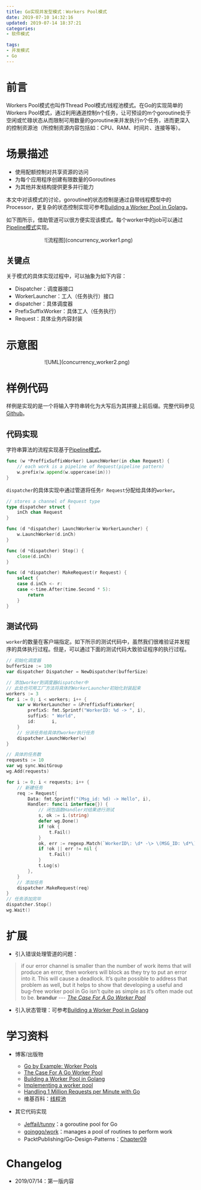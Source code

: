 ```yaml
---
title: Go实现并发型模式：Workers Pool模式
date: 2019-07-10 14:32:16
updated: 2019-07-14 18:37:21
categories:
- 软件模式

tags:
- 并发模式
- Go
---
```

# 前言
Workers Pool模式也叫作Thread Pool模式/线程池模式。在Go的实现简单的Workers Pool模式，通过利用通道控制n个任务，让可预设的m个goroutine处于空闲或忙碌状态从而限制可用数量的goroutine来并发执行n个任务，进而更深入的控制资源池（所控制资源内容包括如：CPU、RAM、时间片、连接等等）。

<!-- more -->
# 场景描述
- 使用配额控制对共享资源的访问
- 为每个应用程序创建有限数量的Goroutines
- 为其他并发结构提供更多并行能力

本文中对该模式的讨论，goroutine的状态控制是通过自带线程模型中的Processor，更复杂的状态控制实现可参考[Building a Worker Pool in Golang](https://geeks.uniplaces.com/building-a-worker-pool-in-golang-1e6c0fdfd78c)。

如下图所示，借助管道可以很方便实现该模式。每个worker中的job可以通过[Pipeline模式](https://cvblogs.cn/2019/07/08/develop/go-pattern-concurrency-pipeline)实现。
<div style="width: 300px; margin: auto">
![流程图](concurrency_worker1.png)
</div>

## 关键点
关于模式的具体实现过程中，可以抽象为如下内容：
- Dispatcher：调度器接口
- WorkerLauncher：工人（任务执行）接口
- dispatcher：具体调度器
- PrefixSuffixWorker：具体工人（任务执行）
- Request：具体业务内容封装

# 示意图
<div style="width: 300px; margin: auto">
![UML](concurrency_worker2.png)
</div>

# 样例代码
样例是实现的是一个将输入字符串转化为大写后为其拼接上前后缀。完整代码参见[Github](https://github.com/zhongqin0820/coding-playground/tree/master/go/pattern/concurrency/workerPool)。

## 代码实现
字符串算法的流程实现基于[Pipeline模式](https://cvblogs.cn/2019/07/08/develop/go-pattern-concurrency-pipeline)。
```go
func (w *PreffixSuffixWorker) LaunchWorker(in chan Request) {
    // each work is a pipeline of Request(pipeline pattern)
    w.prefix(w.append(w.uppercase(in)))
}
```

`dispatcher`的具体实现中通过管道将任务`r Request`分配给具体的`worker`。
```go
// stores a channel of Request type
type dispatcher struct {
    inCh chan Request
}

func (d *dispatcher) LaunchWorker(w WorkerLauncher) {
    w.LaunchWorker(d.inCh)
}

func (d *dispatcher) Stop() {
    close(d.inCh)
}

func (d *dispatcher) MakeRequest(r Request) {
    select {
    case d.inCh <- r:
    case <-time.After(time.Second * 5):
        return
    }
}
```

## 测试代码
`worker`的数量在客户端指定。如下所示的测试代码中，虽然我们很难验证并发程序的具体执行过程。但是，可以通过下面的测试代码大致验证程序的执行过程。

```go
// 初始化调度器
bufferSize := 100
var dispatcher Dispatcher = NewDispatcher(bufferSize)

// 添加worker到调度器dispatcher中
// 此处也可用工厂方法将具体的WorkerLauncher初始化封装起来
workers := 3
for i := 0; i < workers; i++ {
    var w WorkerLauncher = &PreffixSuffixWorker{
        prefixS: fmt.Sprintf("WorkerID: %d -> ", i),
        suffixS: " World",
        id:      i,
    }
    // 分派任务给具体的worker执行任务
    dispatcher.LaunchWorker(w)
}

// 具体的任务数
requests := 10
var wg sync.WaitGroup
wg.Add(requests)

for i := 0; i < requests; i++ {
    // 新建任务
    req := Request{
        Data: fmt.Sprintf("(Msg_id: %d) -> Hello", i),
        Handler: func(i interface{}) {
            // 闭包函数Handler对结果进行测试
            s, ok := i.(string)
            defer wg.Done()
            if !ok {
                t.Fail()
            }
            ok, err := regexp.Match(`WorkerID\: \d* -\> \(MSG_ID: \d*\) -> [A-Z]*\sWorld`, []byte(s))
            if !ok || err != nil {
                t.Fail()
            }
            t.Log(s)
        },
    }
    // 添加任务
    dispatcher.MakeRequest(req)
}
// 任务添加完毕
dispatcher.Stop()
wg.Wait()
```

# 扩展
- 引入错误处理管道的问题：
> if our error channel is smaller than the number of work items that will produce an error, then workers will block as they try to put an error into it. This will cause a deadlock.
> It’s quite possible to address that problem as well, but it helps to show that developing a useful and bug-free worker pool in Go isn’t quite as simple as it’s often made out to be.
> **brandur** --- <cite>[The Case For A Go Worker Pool](https://brandur.org/go-worker-pool)</cite>

- 引入状态管理：可参考[Building a Worker Pool in Golang](https://geeks.uniplaces.com/building-a-worker-pool-in-golang-1e6c0fdfd78c)

# 学习资料
- 博客/出版物
    - [Go by Example: Worker Pools](https://gobyexample.com/worker-pools)
    - [The Case For A Go Worker Pool](https://brandur.org/go-worker-pool)
    - [Building a Worker Pool in Golang](https://geeks.uniplaces.com/building-a-worker-pool-in-golang-1e6c0fdfd78c)
    - [Implementing a worker pool](https://hspazio.github.io/2017/worker-pool/)
    - [Handling 1 Million Requests per Minute with Go](http://marcio.io/2015/07/handling-1-million-requests-per-minute-with-golang/)
    - 维基百科：[线程池](https://zh.wikipedia.org/wiki/%E7%BA%BF%E7%A8%8B%E6%B1%A0)

- 其它代码实现
    - [Jeffail/tunny](https://github.com/Jeffail/tunny)：a goroutine pool for Go
    - [goinggo/work](https://github.com/goinggo/work)：manages a pool of routines to perform work
    - PacktPublishing/Go-Design-Patterns：[Chapter09](https://github.com/PacktPublishing/Go-Design-Patterns/tree/master/Chapter09)

# Changelog
- 2019/07/14：第一版内容